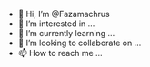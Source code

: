 - 👋 Hi, I’m @Fazamachrus
- 👀 I’m interested in ...
- 🌱 I’m currently learning ...
- 💞️ I’m looking to collaborate on ...
- 📫 How to reach me ...

<!---
Fazamachrus/Fazamachrus is a ✨ special ✨ repository because its `README.md` (this file) appears on your GitHub profile.
You can click the Preview link to take a look at your changes.
--->
